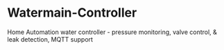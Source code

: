 # Watermain-Controller
Home Automation water controller - pressure monitoring, valve control,  &amp; leak detection, MQTT support
